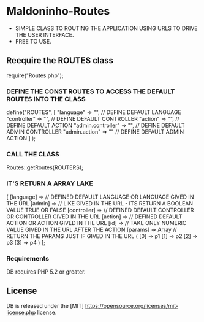 # Maldoninho-Routes
* SIMPLE CLASS TO ROUTING THE APPLICATION USING URLS TO DRIVE THE USER INTERFACE.
* FREE TO USE.

## Reequire the ROUTES class

require("Routes.php");


### DEFINE THE CONST ROUTES TO ACCESS THE DEFAULT ROUTES INTO THE CLASS
 
define("ROUTES",
        [
            "language" => "",         // DEFINE DEFAULT LANGUAGE
            "controller" => "",       // DEFINE DEFAULT CONTROLLER
            "action" => "",           // DEFINE DEFAULT ACTION
            "admin.controller" => "", // DEFINE DEFAULT ADMIN CONTROLLER
            "admin.action" => ""      // DEFINE DEFAULT ADMIN ACTION
        ]
);

### CALL THE CLASS

Routes::getRoutes(ROUTERS);

### IT'S RETURN A ARRAY LAKE

[
	[language] =>     // DEFINED DEFAULT LANGUAGE OR LANGUAGE GIVED IN THE URL
	[admin] =>        // LIKE GIVED IN THE URL -  ITS RETURN A BOOLEAN VALUE TRUE OR FALSE
	[controller] =>   // DEFINED DEFAULT CONTROLLER OR CONTROLLER GIVED IN THE URL
	[action] =>       // DEFINED DEFAULT ACTION OR ACTION GIVED IN THE URL
	[id] =>           // TAKE ONLY NUMERIC VALUE GIVED IN THE URL AFTER THE ACTION 
	[params] => Array // RETURN THE PARAMS JUST IF GIVED IN THE URL
		(
			[0] => p1
			[1] => p2
			[2] => p3
			[3] => p4
		)
];
 
### Requirements

DB requires PHP 5.2 or greater.

## License

DB is released under the [MIT] https://opensource.org/licenses/mit-license.php license.
